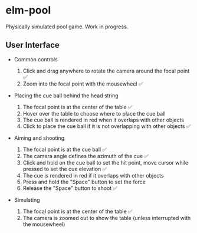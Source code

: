 # elm-pool

Physically simulated pool game. Work in progress.

## User Interface

* Common controls

  1. Click and drag anywhere to rotate the camera around the focal point ✅
  2. Zoom into the focal point with the mousewheel ✅

* Placing the cue ball behind the head string

  1. The focal point is at the center of the table ✅
  2. Hover over the table to choose where to place the cue ball
  3. The cue ball is rendered in red when it overlaps with other objects
  4. Click to place the cue ball if it is not overlapping with other objects ✅

* Aiming and shooting

  1. The focal point is at the cue ball ✅
  2. The camera angle defines the azimuth of the cue ✅
  3. Click and hold on the cue ball to set the hit point, move cursor while pressed to set the cue elevation ✅
  4. The cue is rendered in red if it overlaps with other objects
  5. Press and hold the "Space" button to set the force
  6. Release the "Space" button to shoot ✅

* Simulating

  1. The focal point is at the center of the table ✅
  2. The camera is zoomed out to show the table (unless interrupted with the mousewheel)
